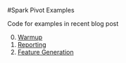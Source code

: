 #Spark Pivot Examples

Code for examples in recent blog post

0. [Warmup](0-Warmup)
1. [Reporting](1-Reporting)
2. [Feature Generation](2-FeatureGen)
